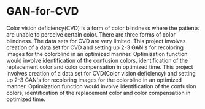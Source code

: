 # GAN-for-CVD
Color vision deficiency(CVD) is a form of color blindness where the patients are unable to perceive certain color.
There are three forms of color blindness. The data sets for CVD are very limited.
This project involves creation of a data set for CVD and setting up 2-3 GAN's for recoloring images for the colorblind in an optimized manner.
Optimization function would involve identification of the confusion colors, identification of the replacement color and color compensation in optimized time.
This project involves creation of a data set for CVD(Color vision deficiency) and setting up 2-3 GAN's for recoloring images for
the colorblind in an optimized manner. Optimization function would involve identification of the confusion colors, identification of the
replacement color and color compensation in optimized time.
